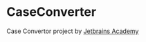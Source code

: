 # CaseConverter
Case Convertor project by [Jetbrains Academy](https://hyperskill.org/projects/193?track=5)
